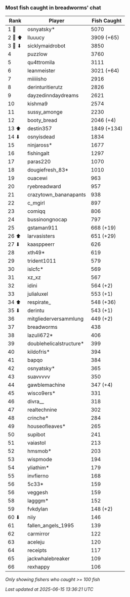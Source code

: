### Most fish caught in breadworms' chat
| Rank | Player | Fish Caught |
|------|--------|-----------|
| 1 🥇  | osnyatsky*  | 5070 |
| 2 🥈 ⬆ | lluuucy  | 3909 (+65) |
| 3 🥉 ⬇ | sicklymaidrobot  | 3850 |
| 4  | puzzlow  | 3760 |
| 5  | qu4ttromila  | 3111 |
| 6  | leanmeister  | 3021 (+64) |
| 7  | miiiiisho  | 2916 |
| 8  | derinturitierutz  | 2826 |
| 9  | dayzedinndaydreams  | 2621 |
| 10  | kishma9  | 2574 |
| 11  | sussy_amonge  | 2230 |
| 12  | booty_bread  | 2046 (+4) |
| 13 ⬆ | destin357  | 1849 (+134) |
| 14 ⬇ | osnyisdead  | 1834 |
| 15  | ninjaross*  | 1677 |
| 16  | fishingalt  | 1297 |
| 17  | paras220  | 1070 |
| 18  | dougiefresh_83*  | 1010 |
| 19  | ouacewi  | 963 |
| 20  | ryebreadward  | 957 |
| 21  | crazytown_bananapants  | 938 |
| 22  | c_mgirl  | 897 |
| 23  | comiqq  | 806 |
| 24  | bussinongnocap  | 797 |
| 25  | gstaman911  | 668 (+19) |
| 26 ⬆ | larvasisters  | 651 (+29) |
| 27 ⬇ | kaasppeerr  | 626 |
| 28  | xth49*  | 619 |
| 29  | trident1011  | 579 |
| 30  | islcfc*  | 569 |
| 31  | xz_xz  | 567 |
| 32  | idini  | 564 (+2) |
| 33  | julialuxel  | 553 (+1) |
| 34 ⬆ | respirate_  | 548 (+36) |
| 35 ⬇ | derintu  | 543 (+1) |
| 36  | mitgliederversammlung  | 449 (+2) |
| 37  | breadworms  | 438 |
| 38  | lazuli672*  | 406 |
| 39  | doublehelicalstructure*  | 399 |
| 40  | kildofris*  | 394 |
| 41  | bapqo  | 384 |
| 42  | osnyatsky*  | 365 |
| 43  | suavvvvv  | 350 |
| 44  | gawblemachine  | 347 (+4) |
| 45  | wisco9ers*  | 331 |
| 46  | divra__  | 318 |
| 47  | realtechnine  | 302 |
| 48  | crinche*  | 284 |
| 49  | houseofleaves*  | 265 |
| 50  | supibot  | 241 |
| 51  | vaiastol  | 213 |
| 52  | hmsmob*  | 203 |
| 53  | wispmode  | 194 |
| 54  | yliathim*  | 179 |
| 55  | invfierno  | 168 |
| 56  | 5c33*  | 159 |
| 56  | veggesh  | 159 |
| 58  | lagggm*  | 152 |
| 59  | fvkdylan  | 148 (+2) |
| 60 ⬇ | niiy  | 146 |
| 61  | fallen_angels_1995  | 139 |
| 62  | carmirror  | 122 |
| 63  | aceleju  | 120 |
| 64  | receipts  | 117 |
| 65  | jackwhalebreaker  | 109 |
| 66  | rexhappy  | 106 |

_Only showing fishers who caught >= 100 fish_

_Last updated at 2025-06-15 13:36:21 UTC_